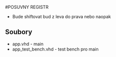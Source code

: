#POSUVNY REGISTR
- Bude shiftovat bud z leva do prava nebo naopak
## Soubory
- app.vhd - main
- app_test_bench.vhd - test bench pro main